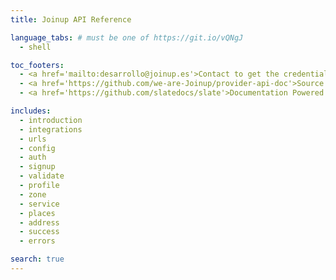 ```yaml
---
title: Joinup API Reference

language_tabs: # must be one of https://git.io/vQNgJ
  - shell

toc_footers:
  - <a href='mailto:desarrollo@joinup.es'>Contact to get the credentials</a>
  - <a href='https://github.com/we-are-Joinup/provider-api-doc'>Source code of the documentation</a>
  - <a href='https://github.com/slatedocs/slate'>Documentation Powered by Slate</a>

includes:
  - introduction
  - integrations
  - urls
  - config
  - auth
  - signup
  - validate
  - profile
  - zone
  - service
  - places
  - address
  - success
  - errors

search: true
---
```




